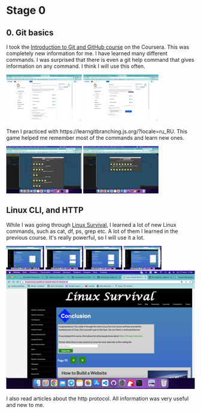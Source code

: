 <h1>Stage 0</h1>

<h2>0. Git basics</h2>
<p>
   I took the <a href="https://www.coursera.org/learn/introduction-git-github">Introduction to Git and GitHub course</a> on the Coursera. This was completely new information for me. I have learned many different commands. I was surprised that there is even a git help command that gives information on any command. I think I will use this often.
</p>
<img src="git-basics/Coursera1.png" alt="result1" width="40%">
<img src="git-basics/Coursera2.png" alt="result2" width="40%">
<p>
   Then I practiced with https://learngitbranching.js.org/?locale=ru_RU. This game helped me remember most of the commands and learn new ones.
</p>
<img src="git-basics/learngitbranching1.png" alt="result1" width="40%">
<img src="git-basics/learngitbranching2.png" alt="result2" width="40%">

## Linux CLI, and HTTP

<p>
    While I was going through
    <a href="https://linuxsurvival.com/">Linux Survival</a>, I learned a lot
    of new Linux commands, such as cat, df, ps, grep etc. A lot of them I learned in the previous course. It's really powerful, so I will use it a lot.
</p>
<img src="task_linux_cli/Linux-survival1.png" alt="lenux-survival-result1" width="20%">
<img src="task_linux_cli/Linux-survival2.png" alt="lenux-survival-result2" width="20%">
<img src="task_linux_cli/Linux-survival3.png" alt="lenux-survival-result3" width="20%">
<img src="task_linux_cli/Linux-survival4.png" alt="lenux-survival-result4" width="20%">
<img src="task_linux_cli/Linux-survival5.png" alt="lenux-survival-result5" width="100%">
<p>
I also read articles about the http protocol. All information was very useful and new to me.
</p>

